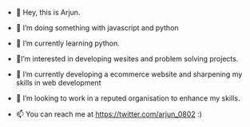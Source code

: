 - 👋 Hey, this is Arjun.
- 👀 I’m doing something with javascript and python
- 🌱 I’m currently learning python.
- 🌱I’m interested in developing wesites and problem solving projects.
- 🌱 I’m currently developing a ecommerce website and sharpening my skills in web development
- 💞️ I’m looking to work in a reputed organisation to enhance my skills.

- 📫 You can reach me at https://twitter.com/arjun_0802 :)

<!---
quickjune/quickjune is a ✨ special ✨ repository because its `README.md` (this file) appears on your GitHub profile.
You can click the Preview link to take a look at your changes.
--->
